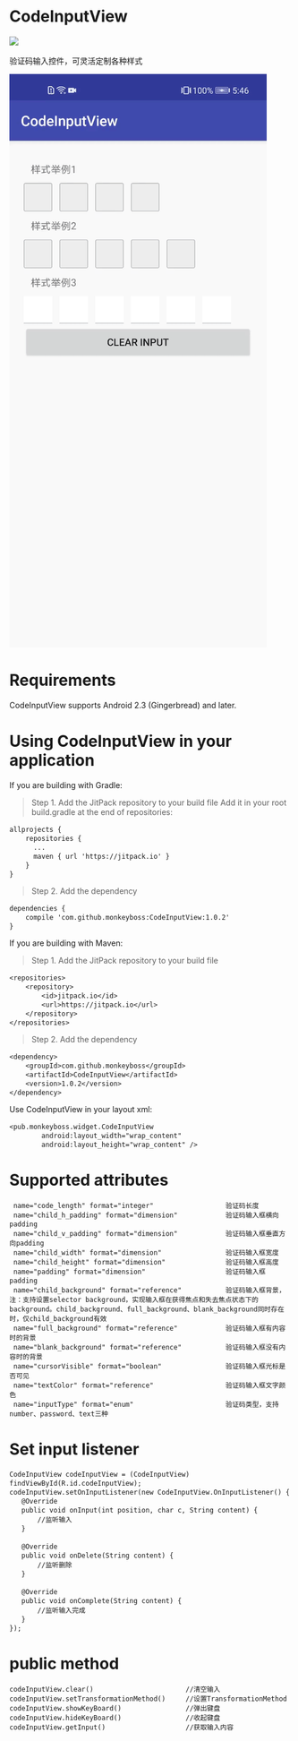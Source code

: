 # CodeInputView
[![](https://jitpack.io/v/monkeyboss/CodeInputView.svg)](https://jitpack.io/#monkeyboss/CodeInputView)

验证码输入控件，可灵活定制各种样式

![Image of Yaktocat](https://github.com/monkeyboss/CodeInputView/blob/master/gif/1.0.gif)

# Requirements
CodeInputView supports Android 2.3 (Gingerbread) and later.

# Using CodeInputView in your application
If you are building with Gradle:
>Step 1. Add the JitPack repository to your build file
Add it in your root build.gradle at the end of repositories:
```
allprojects {
    repositories {
      ...
      maven { url 'https://jitpack.io' }
    }
}
```
>Step 2. Add the dependency
```
dependencies {
    compile 'com.github.monkeyboss:CodeInputView:1.0.2'
}
```
If you are building with Maven:
>Step 1. Add the JitPack repository to your build file
```
<repositories>
    <repository>
        <id>jitpack.io</id>
        <url>https://jitpack.io</url>
    </repository>
</repositories>
```
>Step 2. Add the dependency
```
<dependency>
    <groupId>com.github.monkeyboss</groupId>
    <artifactId>CodeInputView</artifactId>
    <version>1.0.2</version>
</dependency>
```
Use CodeInputView in your layout xml:
```
<pub.monkeyboss.widget.CodeInputView
        android:layout_width="wrap_content"
        android:layout_height="wrap_content" />
```
# Supported attributes
```
 name="code_length" format="integer"                  验证码长度
 name="child_h_padding" format="dimension"            验证码输入框横向padding
 name="child_v_padding" format="dimension"            验证码输入框垂直方向padding
 name="child_width" format="dimension"                验证码输入框宽度
 name="child_height" format="dimension"               验证码输入框高度
 name="padding" format="dimension"                    验证码输入框padding
 name="child_background" format="reference"           验证码输入框背景，注：支持设置selector background，实现输入框在获得焦点和失去焦点状态下的background。child_background、full_background、blank_background同时存在时，仅child_background有效
 name="full_background" format="reference"            验证码输入框有内容时的背景
 name="blank_background" format="reference"           验证码输入框没有内容时的背景
 name="cursorVisible" format="boolean"                验证码输入框光标是否可见
 name="textColor" format="reference"                  验证码输入框文字颜色
 name="inputType" format="enum"                       验证码类型，支持number、password、text三种
 ```
 
 # Set input listener
 ```
CodeInputView codeInputView = (CodeInputView) findViewById(R.id.codeInputView);
codeInputView.setOnInputListener(new CodeInputView.OnInputListener() {
    @Override
    public void onInput(int position, char c, String content) {
        //监听输入
    }

    @Override
    public void onDelete(String content) {
        //监听删除
    }

    @Override
    public void onComplete(String content) {
        //监听输入完成
    }
});
 ```
# public method
```
codeInputView.clear()                       //清空输入
codeInputView.setTransformationMethod()     //设置TransformationMethod
codeInputView.showKeyBoard()                //弹出键盘
codeInputView.hideKeyBoard()                //收起键盘
codeInputView.getInput()                    //获取输入内容
```
